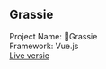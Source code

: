## Grassie

Project Name: 🌱Grassie  
Framework: Vue.js  
[Live versie](http://24997.hosts1.ma-cloud.nl/webshopbox)
